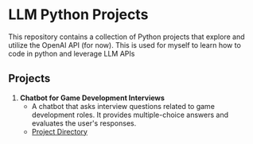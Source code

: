 # LLM Python Projects

This repository contains a collection of Python projects that explore and utilize the OpenAI API (for now). This is used for myself to learn how to code in python and leverage LLM APIs

## Projects

1. **Chatbot for Game Development Interviews**
   - A chatbot that asks interview questions related to game development roles. It provides multiple-choice answers and evaluates the user's responses.
   - [Project Directory](./WebChatbot)